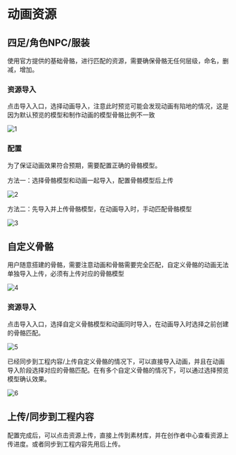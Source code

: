# 动画资源

## 四足/角色NPC/服装

使用官方提供的基础骨骼，进行匹配的资源，需要确保骨骼无任何层级，命名，删减，增加。

### 资源导入

点击导入入口，选择动画导入，注意此时预览可能会发现动画有陷地的情况，这是因为默认预览的模型和制作动画的模型骨骼比例不一致

![1](https://arkimg.ark.online/1-1730284797186-52.gif)

### 配置

为了保证动画效果符合预期，需要配置正确的骨骼模型。

方法一：选择骨骼模型和动画一起导入，配置骨骼模型后上传

![2](https://arkimg.ark.online/2-1730284802949-54.gif)

方法二：先导入并上传骨骼模型，在动画导入时，手动匹配骨骼模型

![3](https://arkimg.ark.online/3-1730284807765-56.gif)

## 自定义骨骼

用户随意搭建的骨骼，需要注意动画和骨骼需要完全匹配，自定义骨骼的动画无法单独导入上传，必须有上传对应的骨骼模型

![4](https://arkimg.ark.online/4-1730284812428-58.gif)

### 资源导入

点击导入入口，选择自定义骨骼模型和动画同时导入，在动画导入时选择之前创建的骨骼匹配。

![5](https://arkimg.ark.online/5-1730284816858-60.gif)

已经同步到工程内容/上传自定义骨骼的情况下，可以直接导入动画，并且在动画导入阶段选择对应的骨骼匹配。在有多个自定义骨骼的情况下，可以通过选择预览模型确认效果。

![6](https://arkimg.ark.online/6-1730284823325-62.gif)

## 上传/同步到工程内容

配置完成后，可以点击资源上传，直接上传到素材库，并在创作者中心查看资源上传进度。或者同步到工程内容先用后上传。
